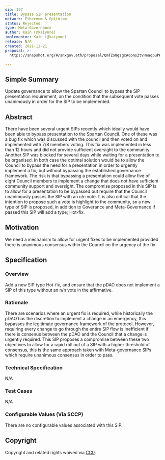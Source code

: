 ```yaml
---
sip: 197
title: Bypass SIP presentation
network: Ethereum & Optimism
status: Rejected
type: Meta-Governance
author: Kain (@kaiynne)
implementor: Kain (@kaiynne)
release: N/A
created: 2021-12-21
proposal: >-
  https://snapshot.org/#/snxgov.eth/proposal/QmTZoUgzgxAopns2tvHeaqpuP6Sa73SEP8bS29YzEzsSuQ

---
```


## Simple Summary

<!--"If you can't explain it simply, you don't understand it well enough." Simply describe the outcome the proposed changes intends to achieve. This should be non-technical and accessible to a casual community member.-->

Update governance to allow the Spartan Council to bypass the SIP presentation requirement, on the condition that the subsequent vote passes unanimously in order for the SIP to be implemented.

## Abstract

There have been several urgent SIPs recently which ideally would have been able to bypass presentation to the Spartan Council. One of these was a bug fix which was discussed with the council and then voted on and implemented with 7/8 members voting. This fix was implemented in less than 12 hours and did not provide sufficient oversight to the community. Another SIP was blocked for several days while waiting for a presentation to be organised. In both case the optimal solution would be to allow the Council to bypass the need for a presentation in order to urgently implement a fix, but without bypassing the established governance framework. The risk is that bypassing a presentation could allow five of eight Council members to implement a change that does not have sufficient community support and oversight. The compromise proposed in this SIP is to allow for a presentation to be bypassed but require that the Council unanimously passes the SIP with an n/n vote. It is also critical that the intention to propose such a vote is highlight to the community, so a new type of SIP is proposed, in addition to Goverance and Meta-Governance if passed this SIP will add a type; Hot-fix.

## Motivation

We need a mechanism to allow for urgent fixes to be implemented provided there is unanimous consensus within the Council on the urgency of the fix.

## Specification

<!--The specification should describe the syntax and semantics of any new feature, there are five sections
1. Overview
2. Rationale
3. Technical Specification
4. Test Cases
5. Configurable Values
-->

### Overview

<!--This is a high level overview of *how* the SIP will solve the problem. The overview should clearly describe how the new feature will be implemented.-->

Add a new SIP type Hot-fix, and ensure that the pDAO does not implement a SIP of this type without an n/n vote in the affirmative.

### Rationale

<!--This is where you explain the reasoning behind how you propose to solve the problem. Why did you propose to implement the change in this way, what were the considerations and trade-offs. The rationale fleshes out what motivated the design and why particular design decisions were made. It should describe alternate designs that were considered and related work. The rationale may also provide evidence of consensus within the community, and should discuss important objections or concerns raised during discussion.-->

There are scenarios where an urgent fix is required, while historically the pDAO has the discretion to implement a change in an emergency, this bypasses the legitimate governance framework of the protocol. However, requiring every change to go through the entire SIP flow is inefficient if there is consenus between the pDAO and the Council that a change is urgently required. This SIP proposes a compromise between these two objectives to allow for a rapid roll out of a SIP with a higher threshold of consensus, this is the same approach taken with Meta-governance SIPs which require unanimous consensus in order to pass.

### Technical Specification

<!--The technical specification should outline the public API of the changes proposed. That is, changes to any of the interfaces Synthetix currently exposes or the creations of new ones.-->
N/A

### Test Cases

<!--Test cases for an implementation are mandatory for SIPs but can be included with the implementation..-->

N/A

### Configurable Values (Via SCCP)

<!--Please list all values configurable via SCCP under this implementation.-->

There are no configurable values associated with this SIP.

## Copyright

Copyright and related rights waived via [CC0](https://creativecommons.org/publicdomain/zero/1.0/).
